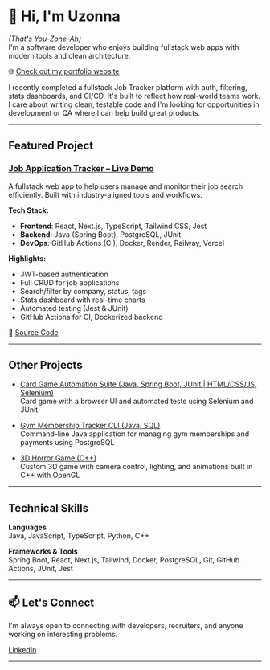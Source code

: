 # 👋 Hi, I'm Uzonna
*(That's You-Zone-Ah)*  
I'm a software developer who enjoys building fullstack web apps with modern tools and clean architecture.  

🌐 [Check out my portfolio website](https://uzonnaa.github.io)

I recently completed a fullstack Job Tracker platform with auth, filtering, stats dashboards, and CI/CD. It's built to reflect how real-world teams work. I care about writing clean, testable code and I'm looking for opportunities in development or QA where I can help build great products.

---

## Featured Project

### [Job Application Tracker – Live Demo](https://job-tracker-fullstack-rouge.vercel.app)

A fullstack web app to help users manage and monitor their job search efficiently. Built with industry-aligned tools and workflows.

**Tech Stack:**
- **Frontend**: React, Next.js, TypeScript, Tailwind CSS, Jest
- **Backend**: Java (Spring Boot), PostgreSQL, JUnit
- **DevOps**: GitHub Actions (CI), Docker, Render, Railway, Vercel

**Highlights:**
- JWT-based authentication
- Full CRUD for job applications
- Search/filter by company, status, tags
- Stats dashboard with real-time charts
- Automated testing (Jest & JUnit)
- GitHub Actions for CI, Dockerized backend

📂 [Source Code](https://github.com/UzonnaA/job-tracker-fullstack)

---

## Other Projects

- [Card Game Automation Suite (Java, Spring Boot, JUnit | HTML/CSS/JS, Selenium)](https://github.com/UzonnaA/Card-Game-Selenium)  
  Card game with a browser UI and automated tests using Selenium and JUnit

- [Gym Membership Tracker CLI (Java, SQL)](https://github.com/UzonnaA/3005_Project)  
  Command-line Java application for managing gym memberships and payments using PostgreSQL

- [3D Horror Game (C++)](https://github.com/UzonnaA/COMP3501-Project)  
  Custom 3D game with camera control, lighting, and animations built in C++ with OpenGL
---

## Technical Skills

**Languages**  
Java, JavaScript, TypeScript, Python, C++

**Frameworks & Tools**  
Spring Boot, React, Next.js, Tailwind, Docker, PostgreSQL, Git, GitHub Actions, JUnit, Jest

---
## 📫 Let's Connect  

I'm always open to connecting with developers, recruiters, and anyone working on interesting problems.  

[LinkedIn](https://www.linkedin.com/in/uzonna-alexander/)
****
